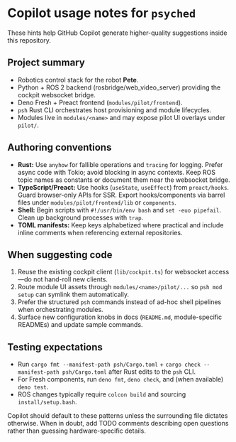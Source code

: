 # Copilot usage notes for `psyched`

These hints help GitHub Copilot generate higher-quality suggestions inside this repository.

## Project summary

- Robotics control stack for the robot **Pete**.
- Python + ROS 2 backend (rosbridge/web_video_server) providing the cockpit websocket bridge.
- Deno Fresh + Preact frontend (`modules/pilot/frontend`).
- `psh` Rust CLI orchestrates host provisioning and module lifecycles.
- Modules live in `modules/<name>` and may expose pilot UI overlays under `pilot/`.

## Authoring conventions

- **Rust:** Use `anyhow` for fallible operations and `tracing` for logging. Prefer async code with Tokio; avoid blocking in async contexts. Keep ROS topic names as constants or document them near the websocket bridge.
- **TypeScript/Preact:** Use hooks (`useState`, `useEffect`) from `preact/hooks`. Guard browser-only APIs for SSR. Export hooks/components via barrel files under `modules/pilot/frontend/lib` or `components`.
- **Shell:** Begin scripts with `#!/usr/bin/env bash` and `set -euo pipefail`. Clean up background processes with `trap`.
- **TOML manifests:** Keep keys alphabetized where practical and include inline comments when referencing external repositories.

## When suggesting code

1. Reuse the existing cockpit client (`lib/cockpit.ts`) for websocket access—do not hand-roll new clients.
2. Route module UI assets through `modules/<name>/pilot/...` so `psh mod setup` can symlink them automatically.
3. Prefer the structured `psh` commands instead of ad-hoc shell pipelines when orchestrating modules.
4. Surface new configuration knobs in docs (`README.md`, module-specific READMEs) and update sample commands.

## Testing expectations

- Run `cargo fmt --manifest-path psh/Cargo.toml` + `cargo check --manifest-path psh/Cargo.toml` after Rust edits to the `psh` CLI.
- For Fresh components, run `deno fmt`, `deno check`, and (when available) `deno test`.
- ROS changes typically require `colcon build` and sourcing `install/setup.bash`.

Copilot should default to these patterns unless the surrounding file dictates otherwise. When in doubt, add TODO comments describing open questions rather than guessing hardware-specific details.
